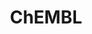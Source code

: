 ---
bigquery: https://console.cloud.google.com/bigquery?p=patents-public-data&d=ebi_chembl&page=dataset
citation: '"The ChEMBL database in 2017." Anna Gaulton, Anne Hersey, Michał Nowotka,
  A Patrícia Bento, Jon Chambers, David Mendez, Prudence Mutowo, Francis Atkinson,
  Louisa J Bellis, Elena Cibrián-Uhalte, Mark Davies, Nathan Dedman, Anneli Karlsson,
  María Paula Magariños, John P Overington, George Papadatos, Ines Smit, Andrew R
  Leach Nucleic acids Research (2017) 45 (Database Issue), D945-D954'
contributors: European Bioinformatics Institute
cost: None
description: ChEMBL Data is a manually curated database of small molecules used in
  drug discovery, including information about existing patented drugs.
documentation: 'schema: https://www.ebi.ac.uk/chembl/db_schema


  '
last_edit: Mon, 04 Apr 2022 19:07:30 GMT
location: https://console.cloud.google.com/marketplace/product/google_patents_public_datasets/chembl
maintained_by: EMBL-EBI, an outstation of European Molecular Biology Laboratory
related_publications: '

  ChEMBL: towards direct deposition of bioassay data.


  Mendez D, Gaulton A, Bento AP, Chambers J, De Veij M, Félix E, Magariños MP, Mosquera
  JF, Mutowo P, Nowotka M, Gordillo-Marañón M, Hunter F, Junco L, Mugumbate G, Rodriguez-Lopez
  M, Atkinson F, Bosc N, Radoux CJ, Segura-Cabrera A, Hersey A, Leach AR.


  — Nucleic Acids Res. 2019; 47(D1):D930-D940. doi: 10.1093/nar/gky1075

  '
schema_fields: '[''relationship_type'', ''creation_date'', ''mol_hrac_id'', ''isoform'',
  ''qed_weighted'', ''ref_type'', ''cx_logd'', ''cidx'', ''who_extra'', ''num_ro5_violations'',
  ''level5'', ''priority'', ''withdrawn_country'', ''standard_text_value'', ''sitecomp_id'',
  ''description'', ''log_id'', ''ddd_value'', ''assay_id'', ''syn_type'', ''frac_code'',
  ''src_compound_id'', ''cpd_str_alert_id'', ''version'', ''authors'', ''tid'', ''domain_name'',
  ''data_validity_comment'', ''smarts'', ''cell_source_tax_id'', ''level3_description'',
  ''strength'', ''level4'', ''publication_number'', ''mc_target_accession'', ''class_level'',
  ''molecular_species'', ''mol_irac_id'', ''ddd_id'', ''first_approval'', ''stat'',
  ''le'', ''alert_id'', ''enzyme_tid'', ''usan_stem_definition'', ''canonical_smiles'',
  ''ass_cls_map_id'', ''published_relation'', ''rgid'', ''warning_id'', ''l4'', ''result_flag'',
  ''start_position'', ''tbl'', ''drugind_id'', ''ref_url'', ''met_id'', ''usan_substem'',
  ''molecular_mechanism'', ''stem'', ''db_source'', ''mc_organism'', ''num_alerts'',
  ''value'', ''std_act_id'', ''level1_description'', ''title'', ''frac_class_id'',
  ''uberon_id'', ''hbd'', ''molecule_type'', ''mesh_heading'', ''relationship_desc'',
  ''warning_type'', ''parameter_value'', ''assay_category'', ''set_name'', ''ad_type'',
  ''dosed_ingredient'', ''relation'', ''parent_id'', ''normal_range_min'', ''compound_key'',
  ''prodrug'', ''innovator_company'', ''indication_class'', ''target_mapping'', ''component_type'',
  ''first_in_class'', ''full_molformula'', ''bto_id'', ''lle'', ''max_phase_for_ind'',
  ''mutation'', ''met_comment'', ''alogp'', ''withdrawn_class'', ''name'', ''mw_freebase'',
  ''usan_stem'', ''confidence_score'', ''rtb'', ''cell_source_organism'', ''acd_most_apka'',
  ''l3'', ''protein_class_id'', ''doc_id'', ''mec_id'', ''hrac_class_id'', ''component_synonym'',
  ''who_name'', ''issue'', ''standard_flag'', ''homologue'', ''record_id'', ''type'',
  ''pref_name'', ''prod_pat_id'', ''cl_lincs_id'', ''go_id'', ''related_tid'', ''molfile'',
  ''l2'', ''psa'', ''entity_id'', ''mol_atc_id'', ''mw_monoisotopic'', ''db_version'',
  ''compsyn_id'', ''pathway_id'', ''class_type'', ''helm_notation'', ''l1'', ''site_name'',
  ''usan_year'', ''label'', ''bei'', ''predbind_id'', ''hba_lipinski'', ''l5'', ''acd_most_bpka'',
  ''biocomp_id'', ''short_name'', ''cx_most_bpka'', ''num_lipinski_ro5_violations'',
  ''protclasssyn_id'', ''substrate_record_id'', ''annotation'', ''source'', ''selectivity_comment'',
  ''tid_fixed'', ''sei'', ''assay_strain'', ''company'', ''protein_class_desc'', ''efo_term'',
  ''tax_id'', ''variant_id'', ''alert_set_id'', ''patent_id'', ''first_page'', ''product_id'',
  ''parenteral'', ''warnref_id'', ''comp_class_id'', ''alert_name'', ''target_desc'',
  ''standard_units'', ''ddd_units'', ''black_box_warning'', ''mechanism_comment'',
  ''volume'', ''downgraded'', ''targrel_id'', ''applicant_full_name'', ''bao_format'',
  ''pubmed_id'', ''delist_flag'', ''pchembl_value'', ''standard_type'', ''job_id'',
  ''mc_target_name'', ''end_position'', ''curation_comment'', ''availability_type'',
  ''source_domain_id'', ''actsm_id'', ''heavy_atoms'', ''research_stem'', ''res_stem_id'',
  ''warning_class'', ''assay_organism'', ''assay_test_type'', ''domain_type'', ''polymer_flag'',
  ''warning_year'', ''max_phase'', ''formulation_id'', ''standard_value'', ''last_page'',
  ''level3'', ''hrac_code'', ''patent_expire_date'', ''stem_class'', ''cell_ontology_id'',
  ''level4_description'', ''approval_date'', ''binding_site_comment'', ''synonyms'',
  ''level2_description'', ''standard_upper_value'', ''molregno'', ''parameter_type'',
  ''uo_units'', ''tissue_id'', ''enzyme_name'', ''confidence'', ''sequence_md5sum'',
  ''qudt_units'', ''src_assay_id'', ''l6'', ''assay_class_id'', ''site_id'', ''assay_cell_type'',
  ''oral'', ''cx_most_apka'', ''chembl_id'', ''comments'', ''units'', ''efo_id'',
  ''comp_go_id'', ''organism'', ''component_id'', ''subgroup'', ''toid'', ''ddd_comment'',
  ''topical'', ''dosage_form'', ''cell_name'', ''full_mwt'', ''metref_id'', ''nda_type'',
  ''accession'', ''acd_logp'', ''src_description'', ''mc_target_type'', ''warning_country'',
  ''relationship'', ''activity_comment'', ''assay_source'', ''cx_logp'', ''normal_range_max'',
  ''ap_id'', ''activity_id'', ''orig_description'', ''level2'', ''l7'', ''last_active'',
  ''parent_type'', ''assay_desc'', ''previous_company'', ''l8'', ''entity_type'',
  ''doi'', ''patent_no'', ''ingredient'', ''protein_class_synonym'', ''standard_relation'',
  ''parent_go_id'', ''parent_molregno'', ''patent_use_code'', ''journal'', ''targcomp_id'',
  ''irac_code'', ''level1'', ''hba'', ''target_type'', ''path'', ''published_type'',
  ''published_units'', ''assay_type'', ''cell_id'', ''warning_description'', ''drug_substance_flag'',
  ''acd_logd'', ''action_type'', ''bao_endpoint'', ''abstract'', ''direct_interaction'',
  ''withdrawn_reason'', ''doc_type'', ''upper_value'', ''co_stem_id'', ''assay_tax_id'',
  ''active_ingredient'', ''published_value'', ''domain_id'', ''structure_type'', ''country'',
  ''aidx'', ''mc_tax_id'', ''activity_count'', ''standard_inchi'', ''ddd_admr'', ''inorganic_flag'',
  ''therapeutic_flag'', ''mol_frac_id'', ''indref_id'', ''site_residues'', ''mechanism_of_action'',
  ''updated_on'', ''metabolite_record_id'', ''compd_id'', ''potential_duplicate'',
  ''smid'', ''curated_by'', ''definition'', ''usan_stem_id'', ''prediction_method'',
  ''irac_class_id'', ''text_value'', ''chebi_par_id'', ''drug_record_id'', ''ref_id'',
  ''assay_subcellular_fraction'', ''status'', ''assay_tissue'', ''caloha_id'', ''ro3_pass'',
  ''aspect'', ''compound_name'', ''active_molregno'', ''major_class'', ''submission_date'',
  ''drug_product_flag'', ''updated_by'', ''atc_code'', ''cell_description'', ''withdrawn_flag'',
  ''hbd_lipinski'', ''mecref_id'', ''species_group_flag'', ''idx'', ''oc_id'', ''met_conversion'',
  ''sequence'', ''trade_name'', ''natural_product'', ''ridx'', ''mesh_id'', ''domain_description'',
  ''bao_id'', ''aromatic_rings'', ''year'', ''as_id'', ''src_id'', ''disease_efficacy'',
  ''clo_id'', ''chirality'', ''standard_inchi_key'', ''assay_param_id'', ''molsyn_id'',
  ''route'', ''pathway_key'', ''withdrawn_year'', ''cellosaurus_id'', ''cell_source_tissue'',
  ''src_short_name'']'
shortname: chembl
tags:
- biotechnology
- health
- chemical
- bioinformatics
- medical
terms_of_use: CC BY-SA 3.0
title: ChEMBL
uuid: e232a192-965c-4ec9-904c-155b6dfe56c5
---